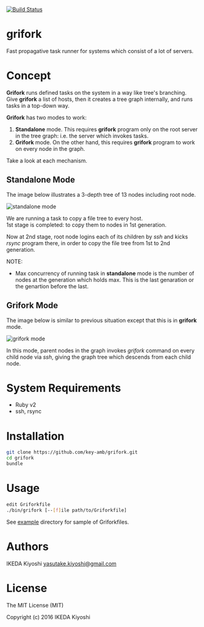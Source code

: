 [![Build Status](https://travis-ci.org/key-amb/grifork.svg?branch=master)](https://travis-ci.org/key-amb/grifork)

# grifork

Fast propagative task runner for systems which consist of a lot of servers.

# Concept

**Grifork** runs defined tasks on the system in a way like tree's branching.  
Give **grifork** a list of hosts, then it creates a tree graph internally, and runs
tasks in a top-down way.

**Grifork** has two modes to work:

1. **Standalone** mode. This requires **grifork** program only on the root server
in the tree graph: i.e. the server which invokes tasks.
1. **Grifork** mode. On the other hand, this requires **grifork** program to work
on every node in the graph.

Take a look at each mechanism.

## Standalone Mode

The image below illustrates a 3-depth tree of 13 nodes including root node.

![standalone mode](https://raw.githubusercontent.com/key-amb/grifork/resource/images/standalone_mode2.png)

We are running a task to copy a file tree to every host.  
1st stage is completed: to copy them to nodes in 1st generation.

Now at 2nd stage, root node logins each of its children by _ssh_ and kicks _rsync_
program there, in order to copy the file tree from 1st to 2nd generation.

NOTE:

- Max concurrency of running task in **standalone** mode is the number of nodes
at the generation which holds max.
This is the last genaration or the genartion before the last.

## Grifork Mode

The image below is similar to previous situation except that this is in **grifork** mode.

![grifork mode](https://raw.githubusercontent.com/key-amb/grifork/resource/images/grifork_mode2.png)

In this mode, parent nodes in the graph invokes _grifork_ command on every child
node via _ssh_, giving the graph tree which descends from each child node.

# System Requirements

- Ruby v2
- ssh, rsync

# Installation

```sh
git clone https://github.com/key-amb/grifork.git
cd grifork
bundle
```

# Usage

```sh
edit Griforkfile
./bin/grifork [--[f]ile path/to/Griforkfile]
```

See [example](example) directory for sample of Griforkfiles.

# Authors

IKEDA Kiyoshi <yasutake.kiyoshi@gmail.com>

# License

The MIT License (MIT)

Copyright (c) 2016 IKEDA Kiyoshi
